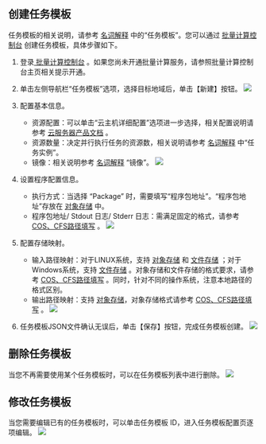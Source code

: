 ## 创建任务模板

任务模板的相关说明，请参考 [名词解释]() 中的“任务模板”。您可以通过 [批量计算控制台]() 创建任务模板，具体步骤如下。
1. 登录[ 批量计算控制台]() 。如果您尚未开通批量计算服务，请参照批量计算控制台主页相关提示开通。

2. 单击左侧导航栏“任务模板”选项，选择目标地域后，单击【新建】按钮。
![](https://mc.qcloudimg.com/static/img/b6d89f6a4b4e0c8cc0469606948b8e41/image.jpg)

3. 配置基本信息。
   - 资源配置：可以单击“云主机详细配置”选项进一步选择，相关配置说明请参考 [云服务器产品文档](https://intl.cloud.tencent.com/document/product/213) 。
   - 资源数量：决定并行执行任务的资源数，相关说明请参考 [名词解释](https://intl.cloud.tencent.com/document/product/599/10396)  中“任务实例”。
   - 镜像：相关说明参考 [名词解释](https://intl.cloud.tencent.com/document/product/599/10396) “镜像”。
   ![](https://mc.qcloudimg.com/static/img/2e4c9a7879539ae70b907f669e4a8b78/image.jpg)

4. 设置程序配置信息。
   - 执行方式：当选择 “Package” 时，需要填写“程序包地址”。“程序包地址”存放在 [对象存储](https://intl.cloud.tencent.com/document/product/436) 中。
   - 程序包地址/ Stdout 日志/ Stderr 日志：需满足固定的格式，请参考 [COS、CFS路径填写]() 。
![](https://mc.qcloudimg.com/static/img/ed418b2351814d567c0beceb3183ec9d/image.jpg)

5. 配置存储映射。
   - 输入路径映射：对于LINUX系统，支持 [对象存储](https://intl.cloud.tencent.com/document/product/436) 和 [文件存储](https://intl.cloud.tencent.com/document/product/582) ；对于Windows系统，支持 [文件存储](https://intl.cloud.tencent.com/document/product/582) 。对象存储和文件存储的格式要求，请参考 [COS、CFS路径填写]() 。同时，针对不同的操作系统，注意本地路径的格式区别。
   - 输出路径映射：支持 [对象存储](https://intl.cloud.tencent.com/document/product/436)，对象存储格式请参考 [COS、CFS路径填写]() 。
   ![](https://mc.qcloudimg.com/static/img/b86945c2ee04dcb89d1ce9aa2a62955c/image.jpg)

6. 任务模板JSON文件确认无误后，单击【保存】按钮，完成任务模板创建。
![](https://mc.qcloudimg.com/static/img/779bfc1f07af787612d2fb1db5ce70d1/image.jpg)

## 删除任务模板
当您不再需要使用某个任务模板时，可以在任务模板列表中进行删除。
![](https://mc.qcloudimg.com/static/img/9d207da685ef89b75a93818851f5050f/image.jpg)

## 修改任务模板
当您需要编辑已有的任务模板时，可以单击任务模板 ID，进入任务模板配置页逐项编辑。
![](https://mc.qcloudimg.com/static/img/bab3f74591f80db4022716f897d57893/image.jpg)
